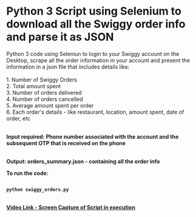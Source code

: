 # Python 3 Script using Selenium to download all the Swiggy order info and parse it as JSON

<p>
Python 3 code using Seleniun to login to your Swiggy account on the Desktop, scrape all the order information in your account and present the information in a json file that includes details like: <br />
<br />
1. Number of Swiggy Orders<br />
2. Total amount spent<br />
3. Number of orders delivered<br />
4. Number of orders cancelled<br />
5. Average amount spent per order<br />
6. Each order's details - like restaurant, location, amount spent, date of order, etc<br />
<br />

<b>Input required:<b> Phone number associated with the account and the subsequent OTP that is received on the phone<br />
<br />

<b>Output:<b> orders_summary.json - containing all the order info<br />
</p>
<b>To run the code</b>:
<br />
<pre><code>
python swiggy_orders.py
</code></pre>

<br />
<b><a href="https://www.youtube.com/watch?v=9XDxnPHAB_E">Video Link - Screen Capture of Script in execution<b><br/>
